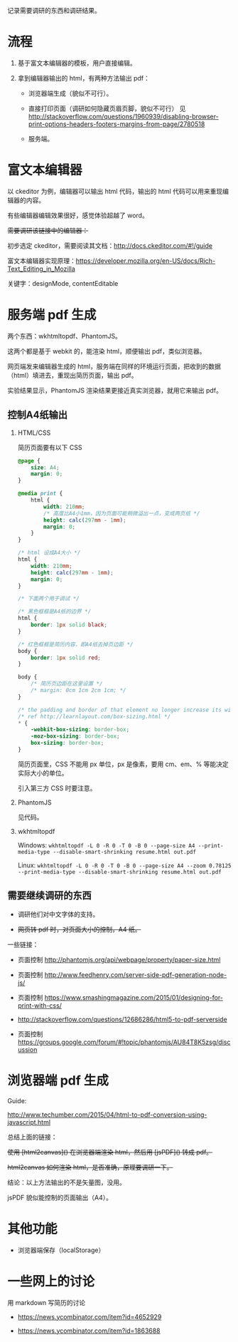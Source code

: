 记录需要调研的东西和调研结果。

流程
====

1.  基于富文本编辑器的模板，用户直接编辑。

2.  拿到编辑器输出的 html，有两种方法输出 pdf：

    -   浏览器端生成（貌似不可行）。

    -   直接打印页面（调研如何隐藏页眉页脚，貌似不可行）
        见 <http://stackoverflow.com/questions/1960939/disabling-browser-print-options-headers-footers-margins-from-page/2780518>

    -   服务端。

富文本编辑器
============

以 ckeditor 为例，编辑器可以输出 html 代码，输出的 html
代码可以用来重现编辑器的内容。

有些编辑器编辑效果很好，感觉体验超越了 word。

<s>
需要调研该链接中的编辑器：<https://github.com/iDoRecall/comparisons/blob/master/JavaScript-WYSIWYG-editors.md>
</s>

初步选定 ckeditor，需要阅读其文档：<http://docs.ckeditor.com/#!/guide>

富文本编辑器实现原理：<https://developer.mozilla.org/en-US/docs/Rich-Text_Editing_in_Mozilla>

关键字：designMode, contentEditable

服务端 pdf 生成
===============

两个东西：wkhtmltopdf、PhantomJS。

这两个都是基于 webkit 的，能渲染 html，顺便输出 pdf，类似浏览器。

网页端发来编辑器生成的
html，服务端在同样的环境运行页面，把收到的数据（html）填进去，重现出简历页面，输出
pdf。

实验结果显示，PhantomJS 渲染结果更接近真实浏览器，就用它来输出 pdf。

## 控制A4纸输出

1.  HTML/CSS

    简历页面要有以下 CSS
    
    ```css
    @page {
        size: A4;
        margin: 0;
    }

    @media print {
        html {
            width: 210mm;
            /* 高度比A4小1mm，因为页面可能稍微溢出一点，变成两页纸 */
            height: calc(297mm - 1mm);
            margin: 0;
        }
    }

    /* html 设成A4大小 */
    html {
        width: 210mm;
        height: calc(297mm - 1mm);
        margin: 0;
    }

    /* 下面两个用于调试 */
    
    /* 黑色框框是A4纸的边界 */
    html {
        border: 1px solid black;
    }

    /* 红色框框是简历内容，即A4纸去掉页边距 */
    body {
        border: 1px solid red;
    }
    
    body {
        /* 简历页边距在这里设置 */
        /* margin: 0cm 1cm 2cm 1cm; */
    }

    /* the padding and border of that element no longer increase its width */
    /* ref http://learnlayout.com/box-sizing.html */
    * {
        -webkit-box-sizing: border-box;
        -moz-box-sizing: border-box;
        box-sizing: border-box;
    }
    ```
    
    简历页面里，CSS 不能用 px 单位，px 是像素，要用 cm、em、% 等能决定实际大小的单位。
    
    引入第三方 CSS 时要注意。
 
2.  PhantomJS

    见代码。

3.  wkhtmltopdf

    Windows:
    `wkhtmltopdf -L 0 -R 0 -T 0 -B 0 --page-size A4 --print-media-type --disable-smart-shrinking resume.html out.pdf`

    Linux:
    `wkhtmltopdf -L 0 -R 0 -T 0 -B 0 --page-size A4 --zoom 0.78125 --print-media-type --disable-smart-shrinking resume.html out.pdf`

## 需要继续调研的东西

-   调研他们对中文字体的支持。

-   <s>网页转 pdf 时，对页面大小的控制，A4 纸。</s>

一些链接：

-   页面控制 <http://phantomjs.org/api/webpage/property/paper-size.html>

-   页面控制 <http://www.feedhenry.com/server-side-pdf-generation-node-js/>

-   页面控制 <https://www.smashingmagazine.com/2015/01/designing-for-print-with-css/>

-   <http://stackoverflow.com/questions/12686286/html5-to-pdf-serverside>

-   页面控制
    <https://groups.google.com/forum/#!topic/phantomjs/AU84T8K5zsg/discussion>

浏览器端 pdf 生成
=================

Guide:

<http://www.techumber.com/2015/04/html-to-pdf-conversion-using-javascript.html>

总结上面的链接：

<s>
使用 [html2canvas](<http://html2canvas.hertzen.com/>) 在浏览器端渲染
html，然后用 [jsPDF](<http://html2canvas.hertzen.com/>) 转成 pdf。

html2canvas 如何渲染 html，是否准确，原理要调研一下。
</s>

结论：以上方法输出的不是矢量图，没用。

jsPDF 貌似能控制的页面输出（A4）。

其他功能
========

-   浏览器端保存（localStorage）

一些网上的讨论
==============

用 markdown 写简历的讨论

-   <https://news.ycombinator.com/item?id=4652929>

-   <https://news.ycombinator.com/item?id=1863688>
